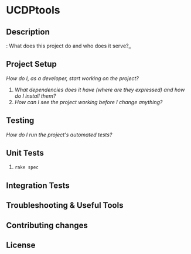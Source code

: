 UCDPtools
=============

Description
-------
: What does this project do and who does it serve?_

Project Setup
-------

_How do I, as a developer, start working on the project?_ 

1. _What dependencies does it have (where are they expressed) and how do I install them?_
2. _How can I see the project working before I change anything?_

Testing
-------

_How do I run the project's automated tests?_

Unit Tests
-------

1. `rake spec`

Integration Tests
-------


Troubleshooting & Useful Tools
-------


Contributing changes
-------

License
-------